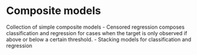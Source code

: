 # Composite models
Collection of simple composite models
    - Censored regression composes classification and regression for cases when the target is only observed if above or below a certain threshold.
    - Stacking models for classification and regression
